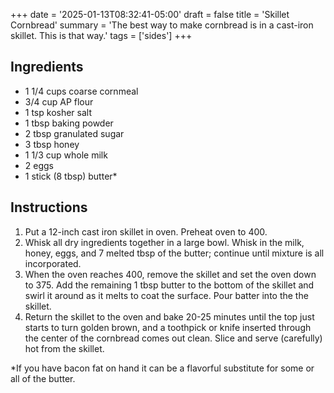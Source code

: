 +++
date = '2025-01-13T08:32:41-05:00'
draft = false
title = 'Skillet Cornbread'
summary = 'The best way to make cornbread is in a cast-iron skillet. This is that way.'
tags = ['sides']
+++

## Ingredients
- 1 1/4 cups coarse cornmeal
- 3/4 cup AP flour
- 1 tsp kosher salt
- 1 tbsp baking powder
- 2 tbsp granulated sugar
- 3 tbsp honey
- 1 1/3 cup whole milk
- 2 eggs
- 1 stick (8 tbsp) butter*

## Instructions

1. Put a 12-inch cast iron skillet in oven. Preheat oven to 400.
2. Whisk all dry ingredients together in a large bowl. Whisk in the milk, honey, eggs, and 7 melted tbsp of the butter; continue until mixture is all incorporated.
3. When the oven reaches 400, remove the skillet and set the oven down to 375. Add the remaining 1 tbsp butter to the bottom of the skillet and swirl it around as it melts to coat the surface. Pour batter into the the skillet.
4. Return the skillet to the oven and bake 20-25 minutes until the top just starts to turn golden brown, and a toothpick or knife inserted through the center of the cornbread comes out clean. Slice and serve (carefully) hot from the skillet.

\*If you have bacon fat on hand it can be a flavorful substitute for some or all of the butter.
